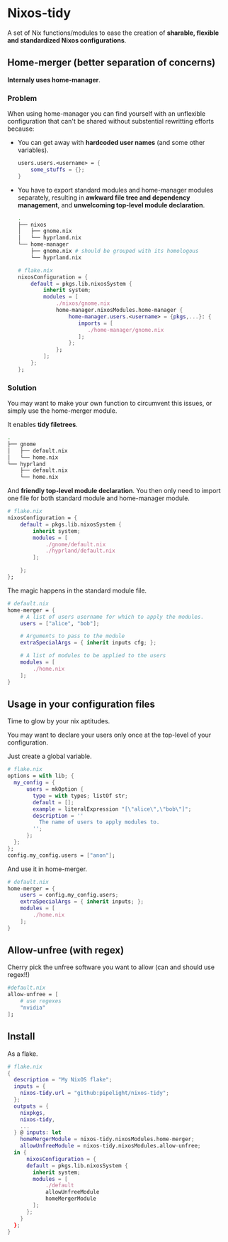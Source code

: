 # Nixos-tidy

A set of Nix functions/modules
to ease the creation of
**sharable, flexible and standardized Nixos configurations**.

## Home-merger (better separation of concerns)

**Internaly uses home-manager**.

### Problem

When using home-manager you can find yourself
with an unflexible configuration that can't be shared without
substential rewritting efforts because:

- You can get away with **hardcoded user names** (and some other variables).

  ```nix
  users.users.<username> = {
      some_stuffs = {};
  }
  ```

- You have to export standard modules and home-manager modules separately,
  resulting in **awkward file tree and dependency management**,
  and **unwelcoming top-level module declaration**.

  ```sh
  .
  ├── nixos
  │   ├── gnome.nix
  │   └── hyprland.nix
  └── home-manager
      ├── gnome.nix # should be grouped with its homologous
      └── hyprland.nix
  ```

  ```nix
  # flake.nix
  nixosConfiguration = {
      default = pkgs.lib.nixosSystem {
          inherit system;
          modules = [
              ./nixos/gnome.nix
              home-manager.nixosModules.home-manager {
                  home-manager.users.<username> = {pkgs,...}: {
                     imports = [
                        ./home-manager/gnome.nix
                     ];
                  };
              };
          ];
      };
  };
  
  ```

### Solution

You may want to make your own function to circumvent this issues,
or simply use the home-merger module.

It enables **tidy filetrees**.

```sh
.
├── gnome
│   ├── default.nix
│   └── home.nix
└── hyprland
    ├── default.nix
    └── home.nix
```

And **friendly top-level module declaration**.
You then only need to import one file for both
standard module and home-manager module.

```nix
# flake.nix
nixosConfiguration = {
    default = pkgs.lib.nixosSystem {
        inherit system;
        modules = [
            ./gnome/default.nix
            ./hyprland/default.nix
        ];

    };
};
```

The magic happens in the standard module file.

```nix
# default.nix
home-merger = {
    # A list of users username for which to apply the modules.
    users = ["alice", "bob"];

    # Arguments to pass to the module
    extraSpecialArgs = { inherit inputs cfg; };

    # A list of modules to be applied to the users
    modules = [
        ./home.nix
    ];
}
```

## Usage in your configuration files

Time to glow by your nix aptitudes.

You may want to declare your users only once
at the top-level of your configuration.

Just create a global variable.

```nix
# flake.nix
options = with lib; {
  my_config = {
      users = mkOption {
        type = with types; listOf str;
        default = [];
        example = literalExpression "[\"alice\",\"bob\"]";
        description = ''
          The name of users to apply modules to.
        '';
      };
  };
};
config.my_config.users = ["anon"];

```

And use it in home-merger.

```nix
# default.nix
home-merger = {
    users = config.my_config.users;
    extraSpecialArgs = { inherit inputs; };
    modules = [
        ./home.nix
    ];
}
```

## Allow-unfree (with regex)

Cherry pick the unfree software you want to allow (can and should use regex!!)

```nix
#default.nix
allow-unfree = [
    # use regexes
    "nvidia"
];
```

## Install

As a flake.

```nix
# flake.nix
{
  description = "My NixOS flake";
  inputs = {
    nixos-tidy.url = "github:pipelight/nixos-tidy";
  };
  outputs = {
    nixpkgs,
    nixos-tidy,
    ...
  } @ inputs: let
    homeMergerModule = nixos-tidy.nixosModules.home-merger;
    allowUnfreeModule = nixos-tidy.nixosModules.allow-unfree;
  in {
      nixosConfiguration = {
      default = pkgs.lib.nixosSystem {
        inherit system;
        modules = [
            ./default
            allowUnfreeModule
            homeMergerModule
        ];
      };
    }
  };
}
```
